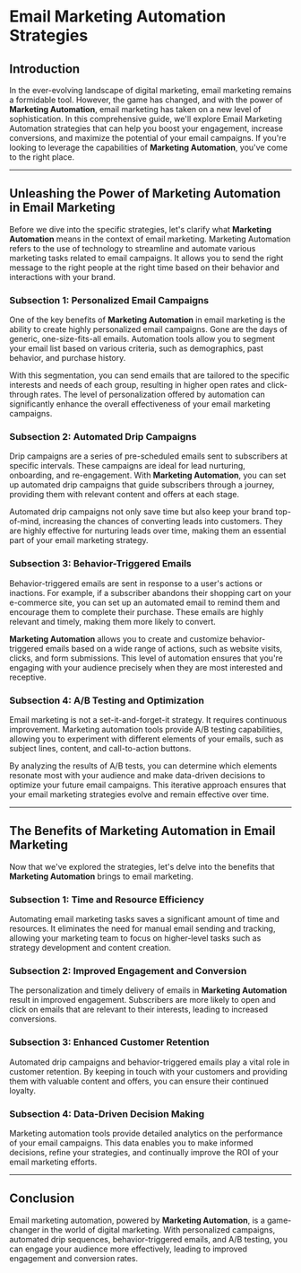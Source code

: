 # Email Marketing Automation Strategies

## Introduction

In the ever-evolving landscape of digital marketing, email marketing remains a formidable tool. However, the game has changed, and with the power of **Marketing Automation**, email marketing has taken on a new level of sophistication. In this comprehensive guide, we'll explore Email Marketing Automation strategies that can help you boost your engagement, increase conversions, and maximize the potential of your email campaigns. If you're looking to leverage the capabilities of **Marketing Automation**, you've come to the right place.

---

## Unleashing the Power of Marketing Automation in Email Marketing

Before we dive into the specific strategies, let's clarify what **Marketing Automation** means in the context of email marketing. Marketing Automation refers to the use of technology to streamline and automate various marketing tasks related to email campaigns. It allows you to send the right message to the right people at the right time based on their behavior and interactions with your brand.

### Subsection 1: Personalized Email Campaigns

One of the key benefits of **Marketing Automation** in email marketing is the ability to create highly personalized email campaigns. Gone are the days of generic, one-size-fits-all emails. Automation tools allow you to segment your email list based on various criteria, such as demographics, past behavior, and purchase history.

With this segmentation, you can send emails that are tailored to the specific interests and needs of each group, resulting in higher open rates and click-through rates. The level of personalization offered by automation can significantly enhance the overall effectiveness of your email marketing campaigns.

### Subsection 2: Automated Drip Campaigns

Drip campaigns are a series of pre-scheduled emails sent to subscribers at specific intervals. These campaigns are ideal for lead nurturing, onboarding, and re-engagement. With **Marketing Automation**, you can set up automated drip campaigns that guide subscribers through a journey, providing them with relevant content and offers at each stage.

Automated drip campaigns not only save time but also keep your brand top-of-mind, increasing the chances of converting leads into customers. They are highly effective for nurturing leads over time, making them an essential part of your email marketing strategy.

### Subsection 3: Behavior-Triggered Emails

Behavior-triggered emails are sent in response to a user's actions or inactions. For example, if a subscriber abandons their shopping cart on your e-commerce site, you can set up an automated email to remind them and encourage them to complete their purchase. These emails are highly relevant and timely, making them more likely to convert.

**Marketing Automation** allows you to create and customize behavior-triggered emails based on a wide range of actions, such as website visits, clicks, and form submissions. This level of automation ensures that you're engaging with your audience precisely when they are most interested and receptive.

### Subsection 4: A/B Testing and Optimization

Email marketing is not a set-it-and-forget-it strategy. It requires continuous improvement. Marketing automation tools provide A/B testing capabilities, allowing you to experiment with different elements of your emails, such as subject lines, content, and call-to-action buttons.

By analyzing the results of A/B tests, you can determine which elements resonate most with your audience and make data-driven decisions to optimize your future email campaigns. This iterative approach ensures that your email marketing strategies evolve and remain effective over time.

---

## The Benefits of Marketing Automation in Email Marketing

Now that we've explored the strategies, let's delve into the benefits that **Marketing Automation** brings to email marketing.

### Subsection 1: Time and Resource Efficiency

Automating email marketing tasks saves a significant amount of time and resources. It eliminates the need for manual email sending and tracking, allowing your marketing team to focus on higher-level tasks such as strategy development and content creation.

### Subsection 2: Improved Engagement and Conversion

The personalization and timely delivery of emails in **Marketing Automation** result in improved engagement. Subscribers are more likely to open and click on emails that are relevant to their interests, leading to increased conversions.

### Subsection 3: Enhanced Customer Retention

Automated drip campaigns and behavior-triggered emails play a vital role in customer retention. By keeping in touch with your customers and providing them with valuable content and offers, you can ensure their continued loyalty.

### Subsection 4: Data-Driven Decision Making

Marketing automation tools provide detailed analytics on the performance of your email campaigns. This data enables you to make informed decisions, refine your strategies, and continually improve the ROI of your email marketing efforts.

---

## Conclusion

Email marketing automation, powered by **Marketing Automation**, is a game-changer in the world of digital marketing. With personalized campaigns, automated drip sequences, behavior-triggered emails, and A/B testing, you can engage your audience more effectively, leading to improved engagement and conversion rates.
